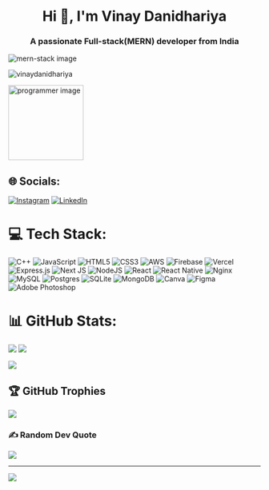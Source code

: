 

<h1 align="center">Hi 👋, I'm Vinay Danidhariya</h1>
<h3 align="center">A passionate Full-stack(MERN) developer from India</h3>
<img src="https://camo.githubusercontent.com/6d64ea92798f124bc3b152e6ed70888cf34010f60bcc79820a08db8e713dc61d/68747470733a2f2f6d656469612d657870312e6c6963646e2e636f6d2f646d732f696d6167652f43344431424151484b5f586356693166344d512f636f6d70616e792d6261636b67726f756e645f31303030302f302f313630373633393633303432313f653d3231343734383336343726763d6265746126743d5f3946744b4a6341396432436477495658524c657353556759796d6555595a36476c565969324978465930" alt="mern-stack image">
<p align="left"> <img src="https://komarev.com/ghpvc/?username=vinaydanidhariya&label=Profile%20views&color=0e75b6&style=flat" alt="vinaydanidhariya" /> </p>

<img src="https://cdn.dribbble.com/users/1162077/screenshots/3848914/media/7ed7d5ca074b48b328150e5a231e8d1f.gif" alt="programmer image" style="width:150; height:150 ">

## 🌐 Socials:
[![Instagram](https://img.shields.io/badge/Instagram-%23E4405F.svg?logo=Instagram&logoColor=white)](https://instagram.com/vinaydanidhariya) [![LinkedIn](https://img.shields.io/badge/LinkedIn-%230077B5.svg?logo=linkedin&logoColor=white)](https://linkedin.com/in/vinay-danidhariya) 

# 💻 Tech Stack:
![C++](https://img.shields.io/badge/c++-%2300599C.svg?style=for-the-badge&logo=c%2B%2B&logoColor=white) ![JavaScript](https://img.shields.io/badge/javascript-%23323330.svg?style=for-the-badge&logo=javascript&logoColor=%23F7DF1E) ![HTML5](https://img.shields.io/badge/html5-%23E34F26.svg?style=for-the-badge&logo=html5&logoColor=white) ![CSS3](https://img.shields.io/badge/css3-%231572B6.svg?style=for-the-badge&logo=css3&logoColor=white) ![AWS](https://img.shields.io/badge/AWS-%23FF9900.svg?style=for-the-badge&logo=amazon-aws&logoColor=white) ![Firebase](https://img.shields.io/badge/firebase-%23039BE5.svg?style=for-the-badge&logo=firebase) ![Vercel](https://img.shields.io/badge/vercel-%23000000.svg?style=for-the-badge&logo=vercel&logoColor=white) ![Express.js](https://img.shields.io/badge/express.js-%23404d59.svg?style=for-the-badge&logo=express&logoColor=%2361DAFB) ![Next JS](https://img.shields.io/badge/Next-black?style=for-the-badge&logo=next.js&logoColor=white) ![NodeJS](https://img.shields.io/badge/node.js-6DA55F?style=for-the-badge&logo=node.js&logoColor=white) ![React](https://img.shields.io/badge/react-%2320232a.svg?style=for-the-badge&logo=react&logoColor=%2361DAFB) ![React Native](https://img.shields.io/badge/react_native-%2320232a.svg?style=for-the-badge&logo=react&logoColor=%2361DAFB) ![Nginx](https://img.shields.io/badge/nginx-%23009639.svg?style=for-the-badge&logo=nginx&logoColor=white) ![MySQL](https://img.shields.io/badge/mysql-%2300f.svg?style=for-the-badge&logo=mysql&logoColor=white) ![Postgres](https://img.shields.io/badge/postgres-%23316192.svg?style=for-the-badge&logo=postgresql&logoColor=white) ![SQLite](https://img.shields.io/badge/sqlite-%2307405e.svg?style=for-the-badge&logo=sqlite&logoColor=white) ![MongoDB](https://img.shields.io/badge/MongoDB-%234ea94b.svg?style=for-the-badge&logo=mongodb&logoColor=white) ![Canva](https://img.shields.io/badge/Canva-%2300C4CC.svg?style=for-the-badge&logo=Canva&logoColor=white) 	![Figma](https://img.shields.io/badge/figma-%23F24E1E.svg?style=for-the-badge&logo=figma&logoColor=white) ![Adobe Photoshop](https://img.shields.io/badge/adobephotoshop-%2331A8FF.svg?style=for-the-badge&logo=adobephotoshop&logoColor=white)
# 📊 GitHub Stats:
![](https://github-readme-stats.vercel.app/api?username=vinaydanidhariya&theme=default&hide_border=false&include_all_commits=false&count_private=false)
![](https://github-readme-streak-stats.herokuapp.com/?user=vinaydanidhariya&theme=default&hide_border=false)

![](https://github-readme-stats.vercel.app/api/top-langs/?username=vinaydanidhariya&theme=default&hide_border=false&include_all_commits=false&count_private=false&layout=compact)

## 🏆 GitHub Trophies
![](https://github-profile-trophy.vercel.app/?username=vinaydanidhariya&theme=radical&no-frame=false&no-bg=true&margin-w=4)

### ✍️ Random Dev Quote
![](https://quotes-github-readme.vercel.app/api?type=horizontal&theme=radical)

---
[![](https://visitcount.itsvg.in/api?id=vinaydanidhariya&icon=0&color=0)](https://visitcount.itsvg.in)

